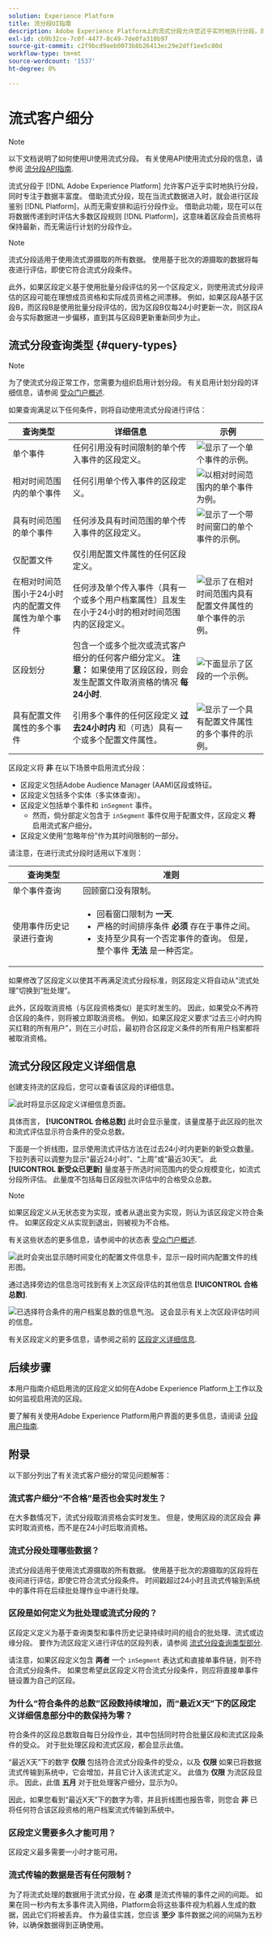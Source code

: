 ```yaml
---
solution: Experience Platform
title: 流分段UI指南
description: Adobe Experience Platform上的流式分段允许您近乎实时地执行分段，同时专注于数据丰富度。 借助流式分段，现在可在数据进入Platform时进行区段鉴别，从而无需安排和运行分段作业。 借助此功能，现在可以在将数据传递到Platform时评估大多数区段规则，这意味着区段成员资格将保持最新，而无需运行计划的分段作业。
exl-id: cb9b32ce-7c0f-4477-8c49-7de0fa310b97
source-git-commit: c2f9bcd9aeb0073b8b26413ec29e2dff1ee5c80d
workflow-type: tm+mt
source-wordcount: '1537'
ht-degree: 0%

---
```


# 流式客户细分

>[!NOTE]
>
>以下文档说明了如何使用UI使用流式分段。 有关使用API使用流式分段的信息，请参阅 [流分段API指南](../api/streaming-segmentation.md).

流式分段于 [!DNL Adobe Experience Platform] 允许客户近乎实时地执行分段，同时专注于数据丰富度。 借助流式分段，现在当流式数据进入时，就会进行区段鉴别 [!DNL Platform]，从而无需安排和运行分段作业。 借助此功能，现在可以在将数据传递到时评估大多数区段规则 [!DNL Platform]，这意味着区段会员资格将保持最新，而无需运行计划的分段作业。

>[!NOTE]
>
>流式分段适用于使用流式源摄取的所有数据。 使用基于批次的源摄取的数据将每夜进行评估，即使它符合流式分段条件。
>
>此外，如果区段定义基于使用批量分段评估的另一个区段定义，则使用流式分段评估的区段可能在理想成员资格和实际成员资格之间漂移。 例如，如果区段A基于区段B，而区段B是使用批量分段评估的，因为区段B仅每24小时更新一次，则区段A会与实际数据进一步偏移，直到其与区段B更新重新同步为止。

## 流式分段查询类型 {#query-types}

>[!NOTE]
>
>为了使流式分段正常工作，您需要为组织启用计划分段。 有关启用计划分段的详细信息，请参阅 [受众门户概述](./audience-portal.md#scheduled-segmentation).

如果查询满足以下任何条件，则将自动使用流式分段进行评估：

| 查询类型 | 详细信息 | 示例 |
| ---------- | ------- | ------- |
| 单个事件 | 任何引用没有时间限制的单个传入事件的区段定义。 | ![显示了一个单个事件的示例。](../images/ui/streaming-segmentation/incoming-hit.png) |
| 相对时间范围内的单个事件 | 任何引用单个传入事件的区段定义。 | ![以相对时间范围内的单个事件为例。](../images/ui/streaming-segmentation/relative-hit-success.png) |
| 具有时间范围的单个事件 | 任何涉及具有时间范围的单个传入事件的区段定义。 | ![显示了一个带时间窗口的单个事件的示例。](../images/ui/streaming-segmentation/historic-time-window.png) |
| 仅配置文件 | 仅引用配置文件属性的任何区段定义。 | |
| 在相对时间范围小于24小时内的配置文件属性为单个事件 | 任何涉及单个传入事件（具有一个或多个用户档案属性）且发生在小于24小时的相对时间范围内的区段定义。 | ![显示了在相对时间范围内具有配置文件属性的单个事件的示例。](../images/ui/streaming-segmentation/profile-relative-success.png) |
| 区段划分 | 包含一个或多个批次或流式客户细分的任何客户细分定义。 **注意：** 如果使用了区段区段，则会发生配置文件取消资格的情况 **每24小时**. | ![下面显示了区段的一个示例。](../images/ui/streaming-segmentation/two-batches.png) |
| 具有配置文件属性的多个事件 | 引用多个事件的任何区段定义 **过去24小时内** 和（可选）具有一个或多个配置文件属性。 | ![显示了一个具有配置文件属性的多个事件的示例。](../images/ui/streaming-segmentation/event-history-success.png) |

区段定义将 **非** 在以下场景中启用流式分段：

- 区段定义包括Adobe Audience Manager (AAM)区段或特征。
- 区段定义包括多个实体（多实体查询）。
- 区段定义包括单个事件和 `inSegment` 事件。
   - 然而，倘分部定义包含于 `inSegment` 事件仅用于配置文件，区段定义 **将** 启用流式客户细分。
- 区段定义使用“忽略年份”作为其时间限制的一部分。

请注意，在进行流式分段时适用以下准则：

| 查询类型 | 准则 |
| ---------- | -------- |
| 单个事件查询 | 回顾窗口没有限制。 |
| 使用事件历史记录进行查询 | <ul><li>回看窗口限制为 **一天**.</li><li>严格的时间排序条件 **必须** 存在于事件之间。</li><li>支持至少具有一个否定事件的查询。 但是，整个事件 **无法** 是一种否定。</li></ul> |

如果修改了区段定义以使其不再满足流式分段标准，则区段定义将自动从“流式处理”切换到“批处理”。

此外，区段取消资格（与区段资格类似）是实时发生的。 因此，如果受众不再符合区段的条件，则将被立即取消资格。 例如，如果区段定义要求“过去三小时内购买红鞋的所有用户”，则在三小时后，最初符合区段定义条件的所有用户档案都将被取消资格。

## 流式分段区段定义详细信息

创建支持流的区段后，您可以查看该区段的详细信息。

![此时将显示区段定义详细信息页面。](../images/ui/streaming-segmentation/monitoring-streaming-segment.png)

具体而言， **[!UICONTROL 合格总数]** 此时会显示量度，该量度基于此区段的批次和流式评估显示符合条件的受众总数。

下面是一个折线图，显示使用流式评估方法在过去24小时内更新的新受众数量。 下拉列表可以调整为显示“最近24小时”、“上周”或“最近30天”。 此 **[!UICONTROL 新受众已更新]** 量度基于所选时间范围内的受众规模变化，如流式分段所评估。 此量度不包括每日区段批次评估中的合格受众总数。

>[!NOTE]
>
>如果区段定义从无状态变为实现，或者从退出变为实现，则认为该区段定义符合条件。 如果区段定义从实现到退出，则被视为不合格。
>
>有关这些状态的更多信息，请参阅中的状态表 [受众门户概述](./audience-portal.md#customize).

![此时会突出显示随时间变化的配置文件信息卡，显示一段时间内配置文件的线形图。](../images/ui/streaming-segmentation/monitoring-streaming-segment-graph.png)

通过选择旁边的信息泡可找到有关上次区段评估的其他信息 **[!UICONTROL 合格总数]**.

![已选择符合条件的用户档案总数的信息气泡。 这会显示有关上次区段评估时间的信息。](../images/ui/streaming-segmentation/info-bubble.png)

有关区段定义的更多信息，请参阅之前的 [区段定义详细信息](#segment-details).

## 后续步骤

本用户指南介绍启用流的区段定义如何在Adobe Experience Platform上工作以及如何监视启用流的区段。

要了解有关使用Adobe Experience Platform用户界面的更多信息，请阅读 [分段用户指南](./overview.md).

## 附录

以下部分列出了有关流式客户细分的常见问题解答：

### 流式客户细分“不合格”是否也会实时发生？

在大多数情况下，流式分段取消资格会实时发生。 但是，使用区段的流区段会 **非** 实时取消资格，而不是在24小时后取消资格。

### 流式分段处理哪些数据？

流式分段适用于使用流式源摄取的所有数据。 使用基于批次的源摄取的区段将在夜间进行评估，即使它符合流式分段条件。 时间戳超过24小时且流式传输到系统中的事件将在后续批处理作业中进行处理。

### 区段是如何定义为批处理或流式分段的？

区段定义定义为基于查询类型和事件历史记录持续时间的组合的批处理、流式或边缘分段。 要作为流区段定义进行评估的区段列表，请参阅 [流式分段查询类型部分](#query-types).

请注意，如果区段定义包含 **两者** 一个 `inSegment` 表达式和直接单事件链，则不符合流式分段条件。 如果您希望此区段定义符合流式分段条件，则应将直接单事件链设置为自己的区段。

### 为什么“符合条件的总数”区段数持续增加，而“最近X天”下的区段定义详细信息部分中的数保持为零？

符合条件的区段总数取自每日分段作业，其中包括同时符合批量区段和流式区段条件的受众。 对于批处理区段和流式区段，都会显示此值。

“最近X天”下的数字 **仅限** 包括符合流式分段条件的受众，以及 **仅限** 如果已将数据流式传输到系统中，它会增加，并且它计入该流式定义。 此值为 **仅限** 为流区段显示。 因此，此值 **五月** 对于批处理客户细分，显示为0。

因此，如果您看到“最近X天”下的数字为零，并且折线图也报告零，则您会 **非** 已将任何符合该区段资格的用户档案流式传输到系统中。

### 区段定义需要多久才能可用？

区段定义最多需要一小时才能可用。

### 流式传输的数据是否有任何限制？

为了将流式处理的数据用于流式分段，在 **必须** 是流式传输的事件之间的间距。 如果在同一秒内有太多事件流入网络，Platform会将这些事件视为机器人生成的数据，因此它们将被丢弃。 作为最佳实践，您应该 **至少** 事件数据之间的间隔为五秒钟，以确保数据得到正确使用。
